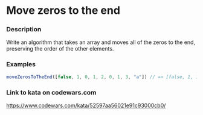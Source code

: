 # Move zeros to the end

### Description
Write an algorithm that takes an array and moves all of the zeros to the end, preserving the order of the other elements.

### Examples
```javascript
moveZerosToTheEnd([false, 1, 0, 1, 2, 0, 1, 3, "a"]) // => [false, 1, 1, 2, 1, 3, "a", 0 ,0]
```

### Link to kata on codewars.com
https://www.codewars.com/kata/52597aa56021e91c93000cb0/
